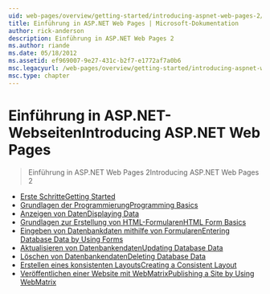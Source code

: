 ```yaml
---
uid: web-pages/overview/getting-started/introducing-aspnet-web-pages-2/index
title: Einführung in ASP.NET Web Pages | Microsoft-Dokumentation
author: rick-anderson
description: Einführung in ASP.NET Web Pages 2
ms.author: riande
ms.date: 05/18/2012
ms.assetid: ef969007-9e27-431c-b2f7-e1772af7a0b6
msc.legacyurl: /web-pages/overview/getting-started/introducing-aspnet-web-pages-2
msc.type: chapter
---
```

<a name="introducing-aspnet-web-pages"></a><span data-ttu-id="2fada-103">Einführung in ASP.NET-Webseiten</span><span class="sxs-lookup"><span data-stu-id="2fada-103">Introducing ASP.NET Web Pages</span></span>
====================
> <span data-ttu-id="2fada-104">Einführung in ASP.NET Web Pages 2</span><span class="sxs-lookup"><span data-stu-id="2fada-104">Introducing ASP.NET Web Pages 2</span></span>


- [<span data-ttu-id="2fada-105">Erste Schritte</span><span class="sxs-lookup"><span data-stu-id="2fada-105">Getting Started</span></span>](getting-started.md)
- [<span data-ttu-id="2fada-106">Grundlagen der Programmierung</span><span class="sxs-lookup"><span data-stu-id="2fada-106">Programming Basics</span></span>](intro-to-web-pages-programming.md)
- [<span data-ttu-id="2fada-107">Anzeigen von Daten</span><span class="sxs-lookup"><span data-stu-id="2fada-107">Displaying Data</span></span>](displaying-data.md)
- [<span data-ttu-id="2fada-108">Grundlagen zur Erstellung von HTML-Formularen</span><span class="sxs-lookup"><span data-stu-id="2fada-108">HTML Form Basics</span></span>](form-basics.md)
- [<span data-ttu-id="2fada-109">Eingeben von Datenbankdaten mithilfe von Formularen</span><span class="sxs-lookup"><span data-stu-id="2fada-109">Entering Database Data by Using Forms</span></span>](entering-data.md)
- [<span data-ttu-id="2fada-110">Aktualisieren von Datenbankendaten</span><span class="sxs-lookup"><span data-stu-id="2fada-110">Updating Database Data</span></span>](updating-data.md)
- [<span data-ttu-id="2fada-111">Löschen von Datenbankendaten</span><span class="sxs-lookup"><span data-stu-id="2fada-111">Deleting Database Data</span></span>](deleting-data.md)
- [<span data-ttu-id="2fada-112">Erstellen eines konsistenten Layouts</span><span class="sxs-lookup"><span data-stu-id="2fada-112">Creating a Consistent Layout</span></span>](layouts.md)
- [<span data-ttu-id="2fada-113">Veröffentlichen einer Website mit WebMatrix</span><span class="sxs-lookup"><span data-stu-id="2fada-113">Publishing a Site by Using WebMatrix</span></span>](publishing.md)
